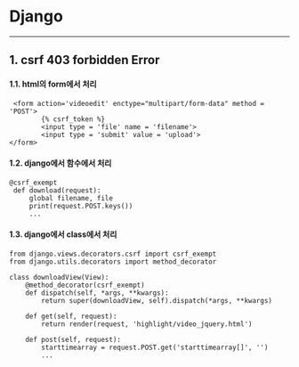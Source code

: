 #  Django

---

## 1. csrf 403 forbidden Error

#### 1.1. html의 form에서 처리
```
 <form action='videoedit' enctype="multipart/form-data" method = 'POST'>
        {% csrf_token %}
        <input type = 'file' name = 'filename'>
        <input type = 'submit' value = 'upload'>
</form>
```

#### 1.2. django에서 함수에서 처리
```
@csrf_exempt
 def download(request):
     global filename, file
     print(request.POST.keys())
     ...
```

#### 1.3. django에서 class에서 처리
```
from django.views.decorators.csrf import csrf_exempt
from django.utils.decorators import method_decorator

class downloadView(View):
    @method_decorator(csrf_exempt)
    def dispatch(self, *args, **kwargs):
        return super(downloadView, self).dispatch(*args, **kwargs)

    def get(self, request):
        return render(request, 'highlight/video_jquery.html')

    def post(self, request):
        starttimearray = request.POST.get('starttimearray[]', '')
        ...
```

